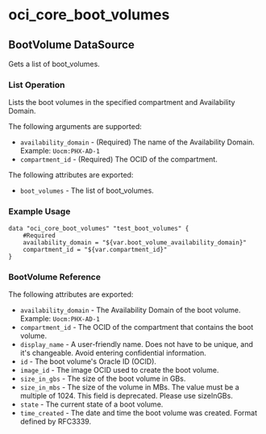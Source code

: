 
# oci_core_boot_volumes

## BootVolume DataSource

Gets a list of boot_volumes.

### List Operation
Lists the boot volumes in the specified compartment and Availability Domain.

The following arguments are supported:

* `availability_domain` - (Required) The name of the Availability Domain.  Example: `Uocm:PHX-AD-1` 
* `compartment_id` - (Required) The OCID of the compartment.


The following attributes are exported:

* `boot_volumes` - The list of boot_volumes.

### Example Usage

```
data "oci_core_boot_volumes" "test_boot_volumes" {
	#Required
	availability_domain = "${var.boot_volume_availability_domain}"
	compartment_id = "${var.compartment_id}"
}
```
### BootVolume Reference

The following attributes are exported:

* `availability_domain` - The Availability Domain of the boot volume.  Example: `Uocm:PHX-AD-1` 
* `compartment_id` - The OCID of the compartment that contains the boot volume.
* `display_name` - A user-friendly name. Does not have to be unique, and it's changeable. Avoid entering confidential information. 
* `id` - The boot volume's Oracle ID (OCID).
* `image_id` - The image OCID used to create the boot volume.
* `size_in_gbs` - The size of the boot volume in GBs.
* `size_in_mbs` - The size of the volume in MBs. The value must be a multiple of 1024. This field is deprecated. Please use sizeInGBs. 
* `state` - The current state of a boot volume.
* `time_created` - The date and time the boot volume was created. Format defined by RFC3339.
